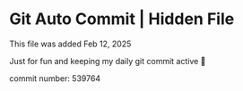 # Git Auto Commit | Hidden File

This file was added Feb 12, 2025

Just for fun and keeping my daily git commit active 🤪

commit number: 539764

